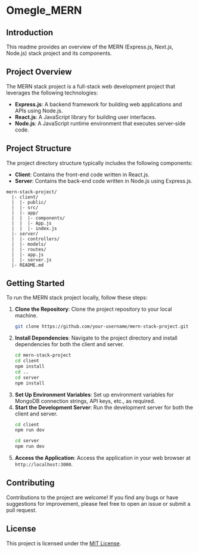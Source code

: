 ﻿# Omegle_MERN

## Introduction

This readme provides an overview of the MERN (Express.js, Next.js, Node.js) stack project and its components.

## Project Overview

The MERN stack project is a full-stack web development project that leverages the following technologies:

- **Express.js**: A backend framework for building web applications and APIs using Node.js.
- **React.js**: A JavaScript library for building user interfaces.
- **Node.js**: A JavaScript runtime environment that executes server-side code.

## Project Structure

The project directory structure typically includes the following components:

- **Client**: Contains the front-end code written in React.js.
- **Server**: Contains the back-end code written in Node.js using Express.js.

```
mern-stack-project/
  |- client/
  |  |- public/
  |  |- src/
  |  |- app/
  |  |  |- components/
  |  |  |- App.js
  |  |  |- index.js
  |- server/
  |  |- controllers/
  |  |- models/
  |  |- routes/
  |  |- app.js
  |  |- server.js
  |- README.md
```

## Getting Started

To run the MERN stack project locally, follow these steps:

1. **Clone the Repository**: Clone the project repository to your local machine.
   ```bash
   git clone https://github.com/your-username/mern-stack-project.git
   ```
2. **Install Dependencies**: Navigate to the project directory and install dependencies for both the client and server.
   ```bash
   cd mern-stack-project
   cd client
   npm install
   cd ..
   cd server
   npm install
   ```
3. **Set Up Environment Variables**: Set up environment variables for MongoDB connection strings, API keys, etc., as required.
4. **Start the Development Server**: Run the development server for both the client and server.
   ```bash
   cd client
   npm run dev
   ```
   ```bash
   cd server
   npm run dev
   ```
5. **Access the Application**: Access the application in your web browser at `http://localhost:3000`.

## Contributing

Contributions to the project are welcome! If you find any bugs or have suggestions for improvement, please feel free to open an issue or submit a pull request.

## License

This project is licensed under the [MIT License](LICENSE).
